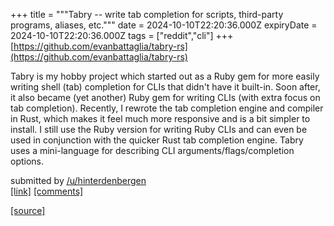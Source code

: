 +++
title = """Tabry -- write tab completion for scripts, third-party programs, aliases, etc."""
date = 2024-10-10T22:20:36.000Z
expiryDate = 2024-10-10T22:20:36.000Z
tags = ["reddit","cli"]
+++
[https://github.com/evanbattaglia/tabry-rs](https://github.com/evanbattaglia/tabry-rs)

Tabry is my hobby project which started out as a Ruby gem for more easily writing shell (tab) completion for CLIs that didn't have it built-in. Soon after, it also became (yet another) Ruby gem for writing CLIs (with extra focus on tab completion). Recently, I rewrote the tab completion engine and compiler in Rust, which makes it feel much more responsive and is a bit simpler to install. I still use the Ruby version for writing Ruby CLIs and can even be used in conjunction with the quicker Rust tab completion engine. Tabry uses a mini-language for describing CLI arguments/flags/completion options.

submitted by [/u/hinterdenbergen](https://www.reddit.com/user/hinterdenbergen)  
[\[link\]](https://www.reddit.com/r/commandline/comments/1g0uve7/tabry_write_tab_completion_for_scripts_thirdparty/) [\[comments\]](https://www.reddit.com/r/commandline/comments/1g0uve7/tabry_write_tab_completion_for_scripts_thirdparty/)

[[source]](https://www.reddit.com/r/commandline/comments/1g0uve7/tabry_write_tab_completion_for_scripts_thirdparty/)
